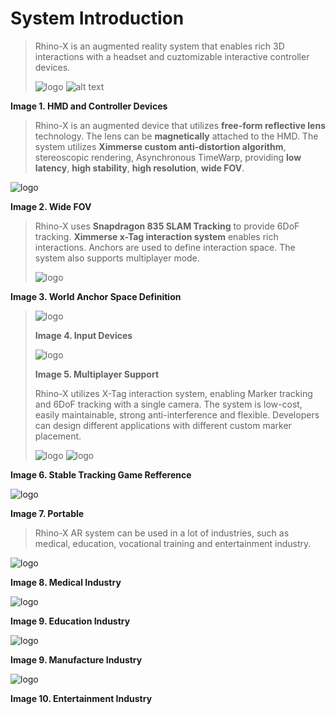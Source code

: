 # System Introduction


> Rhino-X is an augmented reality system that enables rich 3D interactions with a headset and cuztomizable interactive controller devices. 
>
> ![logo](images/hmd.png)
> ![alt text](images/devices.png)

**Image 1. HMD and Controller Devices**

> Rhino-X is an augmented device that utilizes **free-form reflective lens** technology. The lens can be **magnetically** attached to the HMD. The system utilizes **Ximmerse custom anti-distortion algorithm**, stereoscopic rendering, Asynchronous TimeWarp, providing **low latency**, **high stability**, **high resolution**, **wide FOV**.

![logo](images/see_through_range.png)

**Image 2. Wide FOV**

> Rhino-X uses **Snapdragon 835 SLAM Tracking** to provide 6DoF tracking. **Ximmerse x-Tag interaction system** enables rich interactions.
> Anchors are used to define interaction space. The system also supports multiplayer mode.
>
> ![logo](images/world_anchor.png)

**Image 3. World Anchor Space Definition**

> ![logo](images/devices_2.png)
>
> **Image 4. Input Devices**
>
> ![logo](images/multiplayer.png)
>
> **Image 5. Multiplayer Support**
>
> Rhino-X utilizes X-Tag interaction system, enabling Marker tracking and 6DoF tracking with a single camera. The system is low-cost, easily maintainable, strong anti-interference and flexible. Developers can design different applications with different custom marker placement. 
>
> ![logo](images/table_marker.png)
> ![logo](images/gun_play.png)

**Image 6. Stable Tracking Game Refference**

![logo](images/device_case.png)

**Image 7. Portable**

> Rhino-X
> AR system can be used in a lot of industries, such as medical, education, vocational training and entertainment industry.

![logo](images/industry.png)

**Image 8. Medical Industry**

![logo](images/education.png)

**Image 9. Education Industry**

![logo](images/automobile.png)

**Image 9. Manufacture Industry**

![logo](images/arbg.png)

**Image 10. Entertainment Industry**